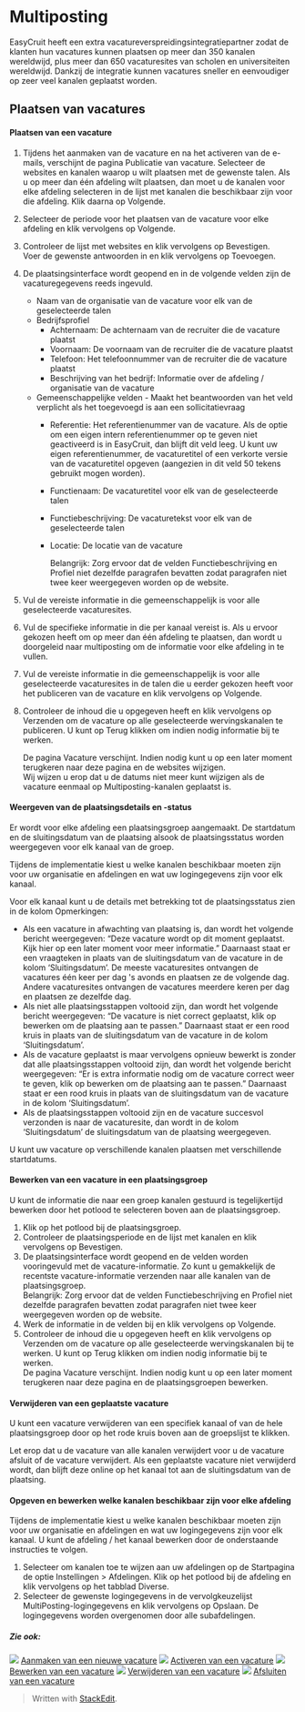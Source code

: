 # Multiposting

EasyCruit heeft een extra vacatureverspreidingsintegratiepartner zodat de klanten hun vacatures kunnen plaatsen op meer dan 350 kanalen wereldwijd, plus meer dan 650 vacaturesites van scholen en universiteiten wereldwijd. Dankzij de integratie kunnen vacatures sneller en eenvoudiger op zeer veel kanalen geplaatst worden.

## Plaatsen van vacatures

#### Plaatsen van een vacature

1.  Tijdens het aanmaken van de vacature en na het activeren van de e-mails, verschijnt de pagina  Publicatie van vacature. Selecteer de websites en kanalen waarop u wilt plaatsen met de gewenste talen. Als u op meer dan één afdeling wilt plaatsen, dan moet u de kanalen voor elke afdeling selecteren in de lijst met kanalen die beschikbaar zijn voor die afdeling. Klik daarna op  Volgende.
2.  Selecteer de periode voor het plaatsen van de vacature voor elke afdeling en klik vervolgens op  Volgende.
3.  Controleer de lijst met websites en klik vervolgens op  Bevestigen.  
    Voer de gewenste antwoorden in en klik vervolgens op Toevoegen.  
    
4.  De plaatsingsinterface wordt geopend en in de volgende velden zijn de vacaturegegevens reeds ingevuld.
    -   Naam van de organisatie van de vacature  voor elk van de geselecteerde talen
    -   Bedrijfsprofiel
        -   Achternaam: De achternaam van de recruiter die de vacature plaatst
        -   Voornaam: De voornaam van de recruiter die de vacature plaatst
        -   Telefoon: Het telefoonnummer van de recruiter die de vacature plaatst
        -   Beschrijving van het bedrijf: Informatie over de afdeling / organisatie van de vacature
    -   Gemeenschappelijke velden  - Maakt het beantwoorden van het veld verplicht als het toegevoegd is aan een sollicitatievraag
        -   Referentie: Het referentienummer van de vacature. Als de optie om een eigen intern referentienummer op te geven niet geactiveerd is in EasyCruit, dan blijft dit veld leeg. U kunt uw eigen referentienummer, de vacaturetitel of een verkorte versie van de vacaturetitel opgeven (aangezien in dit veld 50 tekens gebruikt mogen worden).
        -   Functienaam: De vacaturetitel voor elk van de geselecteerde talen
        -   Functiebeschrijving: De vacaturetekst voor elk van de geselecteerde talen
        -   Locatie: De locatie van de vacature  
              
            Belangrijk: Zorg ervoor dat de velden Functiebeschrijving en Profiel niet dezelfde paragrafen bevatten zodat paragrafen niet twee keer weergegeven worden op de website.
5.  Vul de vereiste informatie in die gemeenschappelijk is voor alle geselecteerde vacaturesites.
6.  Vul de specifieke informatie in die per kanaal vereist is. Als u ervoor gekozen heeft om op meer dan één afdeling te plaatsen, dan wordt u doorgeleid naar multiposting om de informatie voor elke afdeling in te vullen.
7.  Vul de vereiste informatie in die gemeenschappelijk is voor alle geselecteerde vacaturesites in de talen die u eerder gekozen heeft voor het publiceren van de vacature en klik vervolgens op  Volgende.
8.  Controleer de inhoud die u opgegeven heeft en klik vervolgens op  Verzenden  om de vacature op alle geselecteerde wervingskanalen te publiceren. U kunt op  Terug  klikken om indien nodig informatie bij te werken.  
      
    De pagina  Vacature  verschijnt. Indien nodig kunt u op een later moment terugkeren naar deze pagina en de websites wijzigen.  
    Wij wijzen u erop dat u de datums niet meer kunt wijzigen als de vacature eenmaal op  Multiposting-kanalen geplaatst is.

#### Weergeven van de plaatsingsdetails en -status

Er wordt voor elke afdeling een plaatsingsgroep aangemaakt. De startdatum en de sluitingsdatum van de plaatsing alsook de plaatsingsstatus worden weergegeven voor elk kanaal van de groep.

Tijdens de implementatie kiest u welke kanalen beschikbaar moeten zijn voor uw organisatie en afdelingen en wat uw logingegevens zijn voor elk kanaal.

Voor elk kanaal kunt u de details met betrekking tot de plaatsingsstatus zien in de kolom  Opmerkingen:

-   Als een vacature in afwachting van plaatsing is, dan wordt het volgende bericht weergegeven: “Deze vacature wordt op dit moment geplaatst. Kijk hier op een later moment voor meer informatie.” Daarnaast staat er een vraagteken in plaats van de sluitingsdatum van de vacature in de kolom ‘Sluitingsdatum’. De meeste vacaturesites ontvangen de vacatures één keer per dag 's avonds en plaatsen ze de volgende dag. Andere vacaturesites ontvangen de vacatures meerdere keren per dag en plaatsen ze dezelfde dag.
-   Als niet alle plaatsingsstappen voltooid zijn, dan wordt het volgende bericht weergegeven: “De vacature is niet correct geplaatst, klik op bewerken om de plaatsing aan te passen.” Daarnaast staat er een rood kruis in plaats van de sluitingsdatum van de vacature in de kolom ‘Sluitingsdatum’.
-   Als de vacature geplaatst is maar vervolgens opnieuw bewerkt is zonder dat alle plaatsingsstappen voltooid zijn, dan wordt het volgende bericht weergegeven: “Er is extra informatie nodig om de vacature correct weer te geven, klik op bewerken om de plaatsing aan te passen.” Daarnaast staat er een rood kruis in plaats van de sluitingsdatum van de vacature in de kolom ‘Sluitingsdatum’.
-   Als de plaatsingsstappen voltooid zijn en de vacature succesvol verzonden is naar de vacaturesite, dan wordt in de kolom ‘Sluitingsdatum’ de sluitingsdatum van de plaatsing weergegeven.

U kunt uw vacature op verschillende kanalen plaatsen met verschillende startdatums.

#### Bewerken van een vacature in een plaatsingsgroep

U kunt de informatie die naar een groep kanalen gestuurd is tegelijkertijd bewerken door het potlood te selecteren boven aan de plaatsingsgroep.

1.  Klik op het potlood bij de plaatsingsgroep.
2.  Controleer de plaatsingsperiode en de lijst met kanalen en klik vervolgens op  Bevestigen.
3.  De plaatsingsinterface wordt geopend en de velden worden vooringevuld met de vacature-informatie. Zo kunt u gemakkelijk de recentste vacature-informatie verzenden naar alle kanalen van de plaatsingsgroep.  
    Belangrijk: Zorg ervoor dat de velden Functiebeschrijving en Profiel niet dezelfde paragrafen bevatten zodat paragrafen niet twee keer weergegeven worden op de website.
4.  Werk de informatie in de velden bij en klik vervolgens op  Volgende.
5.  Controleer de inhoud die u opgegeven heeft en klik vervolgens op  Verzenden  om de vacature op alle geselecteerde wervingskanalen bij te werken. U kunt op Terug klikken om indien nodig informatie bij te werken.  
    De pagina  Vacature  verschijnt. Indien nodig kunt u op een later moment terugkeren naar deze pagina en de plaatsingsgroepen bewerken.

#### Verwijderen van een geplaatste vacature

U kunt een vacature verwijderen van een specifiek kanaal of van de hele plaatsingsgroep door op het rode kruis boven aan de groepslijst te klikken.

Let erop dat u de vacature van alle kanalen verwijdert voor u de vacature afsluit of de vacature verwijdert. Als een geplaatste vacature niet verwijderd wordt, dan blijft deze online op het kanaal tot aan de sluitingsdatum van de plaatsing.

#### Opgeven en bewerken welke kanalen beschikbaar zijn voor elke afdeling

Tijdens de implementatie kiest u welke kanalen beschikbaar moeten zijn voor uw organisatie en afdelingen en wat uw logingegevens zijn voor elk kanaal. U kunt de afdeling / het kanaal bewerken door de onderstaande instructies te volgen.

1.  Selecteer om kanalen toe te wijzen aan uw afdelingen op de  Startpagina  de optie  Instellingen  >  Afdelingen. Klik op het potlood bij de afdeling en klik vervolgens op het tabblad  Diverse.
2.  Selecteer de gewenste logingegevens in de vervolgkeuzelijst  MultiPosting-logingegevens  en klik vervolgens op  Opslaan. De logingegevens worden overgenomen door alle subafdelingen.

##### Zie ook:

![](../Resources/Images/icon-document-link.png)  [Aanmaken van een nieuwe vacature](creating_a_new_vacancy.htm)
![](../Resources/Images/icon-document-link.png)  [Activeren van een vacature](activating_a_vacancy.htm)
![](../Resources/Images/icon-document-link.png)  [Bewerken van een vacature](editing_a_vacancy.htm)
![](../Resources/Images/icon-document-link.png)  [Verwijderen van een vacature](deleting_a_vacancy.htm)
![](../Resources/Images/icon-document-link.png)  [Afsluiten van een vacature](closing_a_vacancy.htm)


> Written with [StackEdit](https://stackedit.io/).
<!--stackedit_data:
eyJoaXN0b3J5IjpbLTQ1NjU2NTgxXX0=
-->